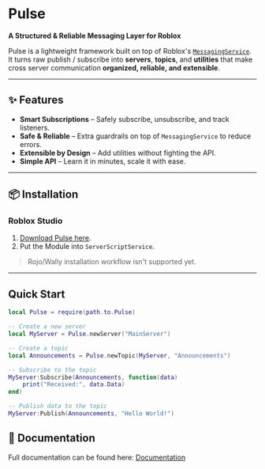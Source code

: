 # Pulse
**A Structured & Reliable Messaging Layer for Roblox**

Pulse is a lightweight framework built on top of Roblox's [`MessagingService`](https://create.roblox.com/docs/reference/engine/classes/MessagingService).  
It turns raw publish / subscribe into **servers**, **topics**, and **utilities** that make cross server communication **organized, reliable, and extensible**.  

---

## ✨ Features
- **Smart Subscriptions** – Safely subscribe, unsubscribe, and track listeners.  
- **Safe & Reliable** – Extra guardrails on top of `MessagingService` to reduce errors.  
- **Extensible by Design** – Add utilities without fighting the API.  
- **Simple API** – Learn it in minutes, scale it with ease.  

---

## 📦 Installation
### Roblox Studio
1. [Download Pulse here](https://create.roblox.com/store/asset/90476891179690/Pulse).  
2. Put the Module into `ServerScriptService`.  

> Rojo/Wally installation workflow isn't supported yet.

---

## Quick Start

```lua
local Pulse = require(path.to.Pulse)

-- Create a new server
local MyServer = Pulse.newServer("MainServer")

-- Create a topic
local Announcements = Pulse.newTopic(MyServer, "Announcements")

-- Subscribe to the topic
MyServer:Subscribe(Announcements, function(data)
    print("Received:", data.Data)
end)

-- Publish data to the topic
MyServer:Publish(Announcements, "Hello World!")
```

## 📖 Documentation
Full documentation can be found here: [Documentation](https://notdumbdev.github.io/PulseDocumentation/)
